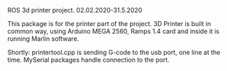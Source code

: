 ROS 3d printer project. 
02.02.2020-31.5.2020

This package is for the printer part of the project. 3D Printer is built in common way, using Arduino MEGA 2560, Ramps 1.4 card and inside it is running Marlin software.

Shortly: printertool.cpp is sending G-code to the usb port, one line at the time. MySerial packages handle connection to the port.
